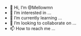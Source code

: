 - 👋 Hi, I’m @Mellowmn
- 👀 I’m interested in ...
- 🌱 I’m currently learning ...
- 💞️ I’m looking to collaborate on ...
- 📫 How to reach me ...

<!---
Mellowmn/Mellowmn is a ✨ special ✨ repository because its `README.md` (this file) appears on your GitHub profile.
You can click the Preview link to take a look at your changes.
--->
